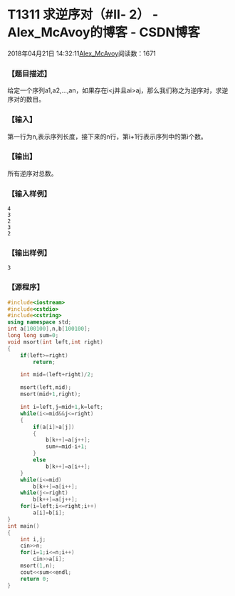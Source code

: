 # T1311 求逆序对（#Ⅱ- 2） - Alex_McAvoy的博客 - CSDN博客





2018年04月21日 14:32:11[Alex_McAvoy](https://me.csdn.net/u011815404)阅读数：1671








### 【题目描述】

给定一个序列a1,a2,…,an，如果存在i<j并且ai>aj，那么我们称之为逆序对，求逆序对的数目。

### 【输入】

第一行为n,表示序列长度，接下来的n行，第i+1行表示序列中的第i个数。

### 【输出】

所有逆序对总数。

### 【输入样例】

```
4
3
2
3
2
```

### 【输出样例】
`3`
### 【源程序】

```cpp
#include<iostream>
#include<cstdio>
#include<cstring>
using namespace std;
int a[100100],n,b[100100];
long long sum=0;
void msort(int left,int right)
{
    if(left>=right)
        return;

    int mid=(left+right)/2;

    msort(left,mid);
    msort(mid+1,right);

    int i=left,j=mid+1,k=left;
    while(i<=mid&&j<=right)
    {
        if(a[i]>a[j])
        {
            b[k++]=a[j++];
            sum+=mid-i+1;
        }
        else
            b[k++]=a[i++];
    }
    while(i<=mid)
        b[k++]=a[i++];
    while(j<=right)
        b[k++]=a[j++];
    for(i=left;i<=right;i++)
        a[i]=b[i];
}
int main()
{
    int i,j;
    cin>>n;
    for(i=1;i<=n;i++)
        cin>>a[i];
    msort(1,n);
    cout<<sum<<endl;
    return 0;
}
```



